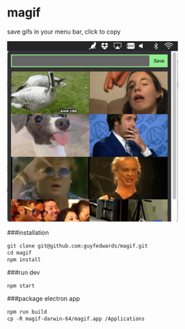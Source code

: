 # magif

save gifs in your menu bar, click to copy

<img src="screenshot.png" width="400">

###installation
```
git clone git@github.com:guyfedwards/magif.git
cd magif
npm install
```

###run dev
```
npm start
```

###package electron app
```
npm run build
cp -R magif-darwin-64/magif.app /Applications
```


